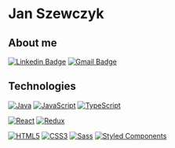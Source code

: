 # Jan Szewczyk

## About me 


[![Linkedin Badge](https://img.shields.io/badge/-LinkedIn-blue?style=flat-square&logo=Linkedin&logoColor=white&link=https://www.linkedin.com/in/janszewczyk/)](https://www.linkedin.com/in/janszewczyk/)
[![Gmail Badge](https://img.shields.io/badge/-Gmail-c14438?style=flat-square&logo=Gmail&logoColor=white&link=mailto:jan.szewczyk1997@gmail.com)](mailto:jan.szewczyk1997@gmail.com)


## Technologies 

[![Java](https://img.shields.io/badge/-Java-0063b7?style=flat-square&logo=java)](https://github.com/JanSzewczyk/)
[![JavaScript](https://img.shields.io/badge/-JavaScript-black?style=flat-square&logo=javascript)](https://github.com/JanSzewczyk/)
[![TypeScript](https://img.shields.io/badge/-TypeScript-007ACC?style=flat-square&logo=typescript)](https://github.com/JanSzewczyk/)

[![React](https://img.shields.io/badge/-React-141518?style=flat-square&logo=react)](https://github.com/JanSzewczyk/)
[![Redux](https://img.shields.io/badge/-Redux-7348b7?style=flat-square&logo=Redux&logoColor=f7f7f7)](https://github.com/olafsulich/)

[![HTML5](https://img.shields.io/badge/-HTML5-E34F26?style=flat-square&logo=html5&logoColor=white)](https://github.com/JanSzewczyk/)
[![CSS3](https://img.shields.io/badge/-CSS3-1572B6?style=flat-square&logo=css3)](https://github.com/JanSzewczyk/)
[![Sass](https://img.shields.io/badge/-Sass-black?style=flat-square&logo=Sass&logoColor=pink)](https://github.com/JanSzewczyk/)
[![Styled Components](https://img.shields.io/badge/-StyledComponents-black?style=flat-square&logo=Styled-Components)](https://github.com/JanSzewczyk/)
